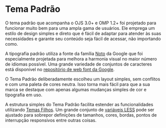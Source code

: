 # Tema Padrão

O tema padrão que acompanha o OJS 3.0+ e OMP 1.2+ foi projetado para funcionar muito bem para uma ampla gama de usuários. Ele emprega um estilo de design simples e direto que é fácil de adaptar para atender às suas necessidades e garante seu conteúdo seja fácil de acessar, não importando como. 

A tipografia padrão utiliza a fonte da família [Noto](https://www.google.com/get/noto/) da Google que foi especialmente projetada para melhora a harmonia visual no maior número de idiomas possível. Uma grande variedade de conjuntos de caracteres está disponível no [repositório de web font da Google](https://fonts.google.com/specimen/Noto+Sans?selection.family=Noto+Sans).

O Tema Padrão deliberadamente escolheu um layout simples, sem conflitos  e com uma paleta de cores neutra. Isso torna mais fácil para que a sua marca  se destaque com apenas algumas mudanças simples de cor e tipografia em uso.

A estrutura simples do Tema Padrão facilita estender as funcionalidades utilizando [Temas Filhos](child-themes.md). Um grande conjunto de [variáveis LESS](https://github.com/pkp/ojs/blob/main/plugins/themes/default/styles/variables.less) pode ser ajustado para sobrepor definições de tamanhos, cores, bordas, pontos de interrupção responsivos entre outras coisas.